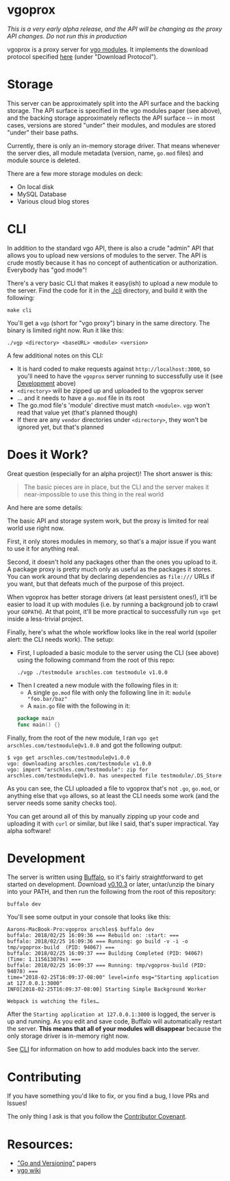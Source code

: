 # vgoprox

_This is a very early alpha release, and the API will be changing as the proxy API changes._
_Do not run this in production_

vgoprox is a proxy server for [vgo modules](https://github.com/golang/go/wiki/vgo). It implements
the download protocol specified [here](https://research.swtch.com/vgo-module) 
(under "Download Protocol").

# Storage

This server can be approximately split into the API surface and the backing storage. The API
surface is specified in the vgo modules paper (see above), and the backing storage approximately 
reflects the API surface -- in most cases, versions are stored "under" their modules, and 
modules are stored "under" their base paths.

Currently, there is only an in-memory storage driver. That means whenever the server dies,
all module metadata (version, name, `go.mod` files) and module source is deleted.

There are a few more storage modules on deck:

- On local disk
- MySQL Database
- Various cloud blog stores

# CLI

In addition to the standard vgo API, there is also a crude "admin" API that allows you to upload
new versions of modules to the server. The API is crude mostly because it has no concept of
authentication or authorization. Everybody has "god mode"!

There's a very basic CLI that makes it easy(ish) to upload a new module to the server. Find the
code for it in the [./cli](./cli) directory, and build it with the following:

```console
make cli
```

You'll get a `vgp` (short for "vgo proxy") binary in the same directory. The binary is limited
right now. Run it like this:

```console
./vgp <directory> <baseURL> <module> <version>
```

A few additional notes on this CLI:

- It is hard coded to make requests against `http://localhost:3000`, so you'll need to have the 
`vgoprox` server running to successfully use it (see [Development](#development) above)
- `<directory>` will be zipped up and uploaded to the vgoprox server
- ... and it needs to have a `go.mod` file in its root
- The go.mod file's 'module' directive must match `<module>`. `vgp` won't read that 
value yet (that's planned though)
- If there are any `vendor` directories under `<directory>`, they won't be ignored yet, but that's
planned

# Does it Work?

Great question (especially for an alpha project)! The short answer is this:

>The basic pieces are in place, but the CLI and the server makes it near-impossible to 
use this thing in the real world

And here are some details:

The basic API and storage system work, but the proxy is limited for real world use right now.

First, it only stores modules in memory, so that's a major issue if you want to use it for anything
real.

Second, it doesn't hold any packages other than the ones you upload to it. A package proxy
is pretty much only as useful as the packages it stores. You can work around that by declaring
dependencies as `file:///` URLs if you want, but that defeats much of the purpose of this project.

When vgoprox has better storage drivers (at least persistent ones!), it'll be easier to load it up 
with modules (i.e. by running a background job to crawl your `GOPATH`). At that point, it'll be
more practical to successfully run `vgo get` inside a less-trivial project.

Finally, here's what the whole workflow looks like in the real world (spoiler alert: the CLI needs
work). The setup:

- First, I uploaded a basic module to the server using the CLI (see above) using the following command 
from the root of this repo:
    ```console
    ./vgp ./testmodule arschles.com testmodule v1.0.0
    ```
- Then I created a new module with the following files in it:
    - A single `go.mod` file with only the following line in it: `module "foo.bar/baz"`
    - A `main.go` file with the following in it:
    ```go
    package main
    func main() {}
    ```

Finally, from the root of the new module, I ran `vgo get arschles.com/testmodule@v1.0.0` and got the 
following output:

```console
$ vgo get arschles.com/testmodule@v1.0.0
vgo: downloading arschles.com/testmodule v1.0.0
vgo: import "arschles.com/testmodule": zip for arschles.com/testmodule@v1.0. has unexpected file testmodule/.DS_Store
```

As you can see, the CLI uploaded a file to vgoprox that's not `.go`, `go.mod`, or anything else 
that `vgo` allows, so at least the CLI needs some work (and the server needs some sanity checks too).

You can get around all of this by manually zipping up your code and uploading it with `curl` or 
similar, but like I said, that's super impractical. Yay alpha software!

# Development

The server is written using [Buffalo](https://gobuffalo.io/), so it's fairly straightforward
to get started on development. Download 
[v0.10.3](https://github.com/gobuffalo/buffalo/releases/tag/v0.10.3) or later, untar/unzip the
binary into your PATH, and then run the following from the root of this repository:

```console
buffalo dev
```

You'll see some output in your console that looks like this:

```console
Aarons-MacBook-Pro:vgoprox arschles$ buffalo dev
buffalo: 2018/02/25 16:09:36 === Rebuild on: :start: ===
buffalo: 2018/02/25 16:09:36 === Running: go build -v -i -o tmp/vgoprox-build  (PID: 94067) ===
buffalo: 2018/02/25 16:09:37 === Building Completed (PID: 94067) (Time: 1.115613079s) ===
buffalo: 2018/02/25 16:09:37 === Running: tmp/vgoprox-build (PID: 94078) ===
time="2018-02-25T16:09:37-08:00" level=info msg="Starting application at 127.0.0.1:3000"
INFO[2018-02-25T16:09:37-08:00] Starting Simple Background Worker

Webpack is watching the files…
```

After the `Starting application at 127.0.0.1:3000` is logged, the server is up and running.
As you edit and save code, Buffalo will automatically restart the server. **This means that
all of your modules will disappear** because the only storage driver is in-memory right now.

See [CLI](#CLI) for information on how to add modules back into the server.

# Contributing

If you have something you'd like to fix, or you find a bug, I love PRs and Issues!

The only thing I ask is that you follow the 
[Contributor Covenant](https://www.contributor-covenant.org/).

# Resources:

- ["Go and Versioning"](https://research.swtch.com/vgo) papers
- [vgo wiki](https://github.com/golang/go/wiki/vgo)
